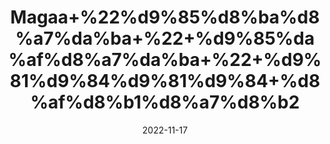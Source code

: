 ---
title: 'Magaa+%22%d9%85%d8%ba%d8%a7%da%ba+%22+%d9%85%da%af%d8%a7%da%ba+%22+%d9%81%d9%84%d9%81%d9%84+%d8%af%d8%b1%d8%a7%d8%b2'
date: '2022-11-17' 
metatag: '' 
inventory: '0' 
draft: false 
# meta description 
shortDescripton: 'Indian+long+pepper+is+used+to+improve+appetite+and+digestion%2c+as+well+as+treat+stomachache%2c+heartburn%2c+indigestion%2c+intestinal+gas%2c+diarrhea%2c+and+cholera.+It+is+also+used+for+lung+problems+including+asthma%2c+bronchitis%2c+and+cough.'
description: 'Spices+%d9%85%d8%b5%d8%a7%d9%84%d8%ad%db%92'
longdescription: ''
tags: ''
brand: ''
subCategory: ''
sellCount: '0'
featured: True
# product Price
price: '30.0'
# Product Short Description
shortDescription: 'Indian+long+pepper+is+used+to+improve+appetite+and+digestion%2c+as+well+as+treat+stomachache%2c+heartburn%2c+indigestion%2c+intestinal+gas%2c+diarrhea%2c+and+cholera.+It+is+also+used+for+lung+problems+including+asthma%2c+bronchitis%2c+and+cough.'
productID: 'EF7A9D88-212A-ED11-9968-005056B3A416'
type: 'products'
category: 'Spices+%d9%85%d8%b5%d8%a7%d9%84%d8%ad%db%92' 
thumnailproduct: 'https://eraconnect.blob.core.windows.net/product-images/aminsaddiquidawakhana/EF7A9D88-212A-ED11-9968-005056B3A416.webp' 
images:
  - image: 'https://eraconnect.blob.core.windows.net/product-images/aminsaddiquidawakhana/EF7A9D88-212A-ED11-9968-005056B3A416.webp'  
Variants:
---